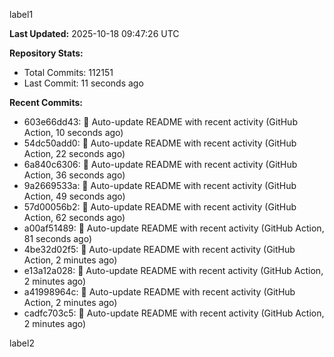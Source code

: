 
label1 
<!-- ACTIVITY_START -->
**Last Updated:** 2025-10-18 09:47:26 UTC

**Repository Stats:**
- Total Commits: 112151
- Last Commit: 11 seconds ago

**Recent Commits:**
- 603e66dd43: 🤖 Auto-update README with recent activity (GitHub Action, 10 seconds ago)
- 54dc50add0: 🤖 Auto-update README with recent activity (GitHub Action, 22 seconds ago)
- 6a840c6306: 🤖 Auto-update README with recent activity (GitHub Action, 36 seconds ago)
- 9a2669533a: 🤖 Auto-update README with recent activity (GitHub Action, 49 seconds ago)
- 57d00056b2: 🤖 Auto-update README with recent activity (GitHub Action, 62 seconds ago)
- a00af51489: 🤖 Auto-update README with recent activity (GitHub Action, 81 seconds ago)
- 4be32d02f5: 🤖 Auto-update README with recent activity (GitHub Action, 2 minutes ago)
- e13a12a028: 🤖 Auto-update README with recent activity (GitHub Action, 2 minutes ago)
- a41998964c: 🤖 Auto-update README with recent activity (GitHub Action, 2 minutes ago)
- cadfc703c5: 🤖 Auto-update README with recent activity (GitHub Action, 2 minutes ago)
<!-- ACTIVITY_END -->

label2
